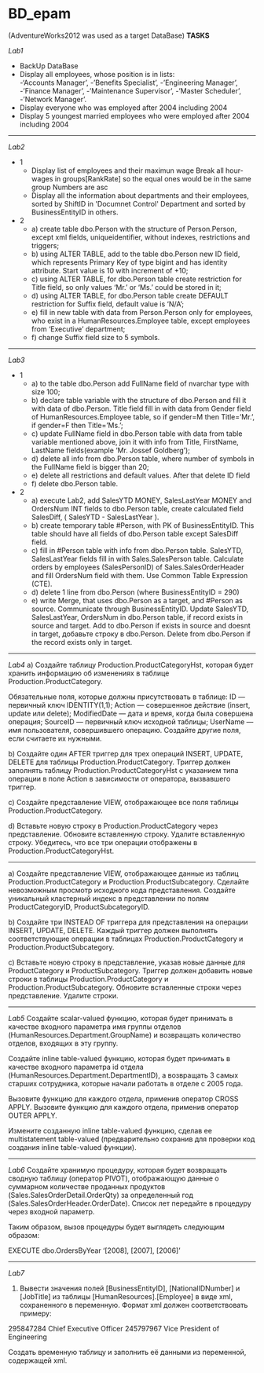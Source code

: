 # BD_epam

(AdventureWorks2012 was used as a target DataBase)
**TASKS**

*Lab1*
 -  BackUp DataBase
 -  Display all employees, whose position is in lists:   
                                                         -‘Accounts Manager’,
                                                         -’Benefits Specialist’,
                                                         -’Engineering Manager’,
                                                         -’Finance Manager’,
                                                         -’Maintenance Supervisor’,
                                                         -’Master Scheduler’,
                                                         -’Network Manager’. 
 -  Display everyone who was employed after 2004 including 2004
 -  Display 5 youngest married employees who were employed after 2004 including 2004
***
*Lab2*
 - 1 
      - Display list of employees and their maximun wage
      Break all hour-wages in groups[RankRate] so the equal ones would be in the same group
      Numbers are asc
      - Display all the information about departments and their employees, sorted by ShiftID in 'Documnet Control' Department
      and sorted by BusinessEntityID in others.
 - 2
      - a) create table dbo.Person with the structure of Person.Person, except xml fields, uniqueidentifier, without indexes,
         restrictions and triggers;
      - b) using ALTER TABLE, add to the table dbo.Person new ID field, which represents Primary Key of type bigint and has
         identity attribute. Start value is 10 with increment of +10;
      - c) using ALTER TABLE, for dbo.Person table create restriction for Title field, 
         so only values ‘Mr.’ or ‘Ms.’ could be stored in it;
      - d) using ALTER TABLE, for dbo.Person table create DEFAULT restriction for Suffix field, default value is ‘N/A’;
      - e) fill in new table with data from Person.Person only for employees, who exist in a HumanResources.Employee table,
         except employees from ‘Executive’ department;
      - f) change Suffix field size to 5 symbols.
***
*Lab3*
-  1
      - a) to the table dbo.Person add FullName field of nvarchar type with size 100;
      - b) declare table variable with the structure of dbo.Person and fill it with data of dbo.Person. Title field 
         fill in with data from Gender field of HumanResources.Employee table, so if gender=M then Title=’Mr.’, if gender=F 
         then Title=’Ms.’;
      - c) update FullName field in dbo.Person table with data from table variable mentioned above, join it with info from
         Title, FirstName, LastName fields(example ‘Mr. Jossef Goldberg’);
      - d) delete all info from dbo.Person table, where number of symbols in the FullName field is bigger than 20;
      - e) delete all restrictions and default values. After that delete ID field
      - f) delete dbo.Person table.
-  2  
      - a) execute Lab2,
         add SalesYTD MONEY, SalesLastYear MONEY and OrdersNum INT fields to dbo.Person table, 
         create calculated field SalesDiff, ( SalesYTD - SalesLastYear ).
      - b) create temporary table #Person, with PK of BusinessEntityID. This table should have all fields of dbo.Person table except
         SalesDiff field.
      - c) fill in #Person table with info from dbo.Person table. SalesYTD, SalesLastYear fields fill in with Sales.SalesPerson table. 
         Calculate orders by employees (SalesPersonID) of Sales.SalesOrderHeader and fill OrdersNum field with them. 
         Use Common Table Expression (CTE).
      - d) delete 1 line from dbo.Person (where BusinessEntityID = 290)
      - e) write Merge, that uses dbo.Person as a target, and #Person as source.
         Сommunicate through BusinessEntityID. Update SalesYTD, SalesLastYear, OrdersNum in dbo.Person table, if record exists in source
         and target. Add to dbo.Person if exists in source and doesnt in target, добавьте строку в dbo.Person.
         Delete from dbo.Person if the record exists only in target.
***
*Lab4*
a) Создайте таблицу Production.ProductCategoryHst, которая будет хранить информацию об изменениях в таблице Production.ProductCategory.

Обязательные поля, которые должны присутствовать в таблице: ID — первичный ключ IDENTITY(1,1); Action — совершенное действие (insert, update или delete); ModifiedDate — дата и время, когда была совершена операция; SourceID — первичный ключ исходной таблицы; UserName — имя пользователя, совершившего операцию. Создайте другие поля, если считаете их нужными.

b) Создайте один AFTER триггер для трех операций INSERT, UPDATE, DELETE для таблицы Production.ProductCategory. Триггер должен заполнять таблицу Production.ProductCategoryHst с указанием типа операции в поле Action в зависимости от оператора, вызвавшего триггер.

c) Создайте представление VIEW, отображающее все поля таблицы Production.ProductCategory.

d) Вставьте новую строку в Production.ProductCategory через представление. Обновите вставленную строку. Удалите вставленную строку. Убедитесь, что все три операции отображены в Production.ProductCategoryHst.
***
a) Создайте представление VIEW, отображающее данные из таблиц Production.ProductCategory и Production.ProductSubcategory. Сделайте невозможным просмотр исходного кода представления. Создайте уникальный кластерный индекс в представлении по полям ProductCategoryID, ProductSubcategoryID.

b) Создайте три INSTEAD OF триггера для представления на операции INSERT, UPDATE, DELETE. Каждый триггер должен выполнять соответствующие операции в таблицах Production.ProductCategory и Production.ProductSubcategory.

c) Вставьте новую строку в представление, указав новые данные для ProductCategory и ProductSubcategory. Триггер должен добавить новые строки в таблицы Production.ProductCategory и Production.ProductSubcategory. Обновите вставленные строки через представление. Удалите строки.
***
*Lab5*
Создайте scalar-valued функцию, которая будет принимать в качестве входного параметра имя группы отделов (HumanResources.Department.GroupName) и возвращать количество отделов, входящих в эту группу.

Создайте inline table-valued функцию, которая будет принимать в качестве входного параметра id отдела (HumanResources.Department.DepartmentID), а возвращать 3 самых старших сотрудника, которые начали работать в отделе с 2005 года.

Вызовите функцию для каждого отдела, применив оператор CROSS APPLY. Вызовите функцию для каждого отдела, применив оператор OUTER APPLY.

Измените созданную inline table-valued функцию, сделав ее multistatement table-valued (предварительно сохранив для проверки код создания inline table-valued функции).
***
*Lab6*
Создайте хранимую процедуру, которая будет возвращать сводную таблицу (оператор PIVOT), отображающую данные о суммарном количестве проданных продуктов (Sales.SalesOrderDetail.OrderQty) за определенный год (Sales.SalesOrderHeader.OrderDate). Список лет передайте в процедуру через входной параметр.

Таким образом, вызов процедуры будет выглядеть следующим образом:

EXECUTE dbo.OrdersByYear ‘[2008], [2007], [2006]’
***
*Lab7*
1) Вывести значения полей [BusinessEntityID], [NationalIDNumber] и [JobTitle] из таблицы [HumanResources].[Employee] в виде xml, сохраненного в переменную. Формат xml должен соответствовать примеру:

<Employees>
  <Employee ID="1">
    <NationalIDNumber>295847284</NationalIDNumber>
    <JobTitle>Chief Executive Officer</JobTitle>
  </Employee>
  <Employee ID="2">
    <NationalIDNumber>245797967</NationalIDNumber>
    <JobTitle>Vice President of Engineering</JobTitle>
  </Employee>
</Employees>

Создать временную таблицу и заполнить её данными из переменной, содержащей xml.


